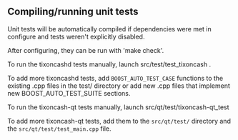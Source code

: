 Compiling/running unit tests
------------------------------------

Unit tests will be automatically compiled if dependencies were met in configure
and tests weren't explicitly disabled.

After configuring, they can be run with 'make check'.

To run the tixoncashd tests manually, launch src/test/test_tixoncash .

To add more tixoncashd tests, add `BOOST_AUTO_TEST_CASE` functions to the existing
.cpp files in the test/ directory or add new .cpp files that
implement new BOOST_AUTO_TEST_SUITE sections.

To run the tixoncash-qt tests manually, launch src/qt/test/tixoncash-qt_test

To add more tixoncash-qt tests, add them to the `src/qt/test/` directory and
the `src/qt/test/test_main.cpp` file.
